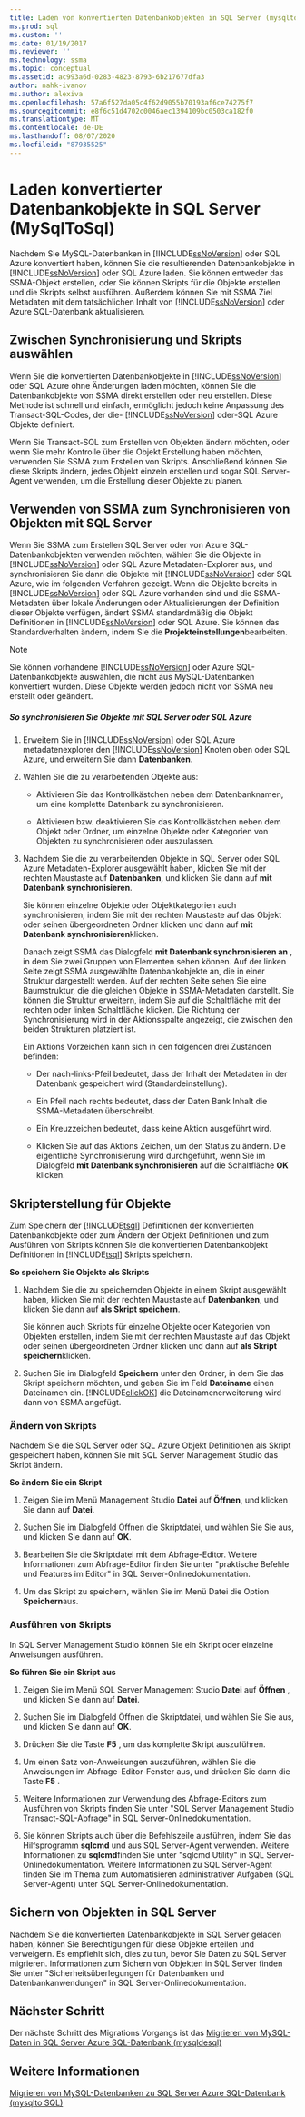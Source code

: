 ```yaml
---
title: Laden von konvertierten Datenbankobjekten in SQL Server (mysqlto SQL) | Microsoft-Dokumentation
ms.prod: sql
ms.custom: ''
ms.date: 01/19/2017
ms.reviewer: ''
ms.technology: ssma
ms.topic: conceptual
ms.assetid: ac993a6d-0283-4823-8793-6b217677dfa3
author: nahk-ivanov
ms.author: alexiva
ms.openlocfilehash: 57a6f527da05c4f62d9055b70193af6ce74275f7
ms.sourcegitcommit: e8f6c51d4702c0046aec1394109bc0503ca182f0
ms.translationtype: MT
ms.contentlocale: de-DE
ms.lasthandoff: 08/07/2020
ms.locfileid: "87935525"
---
```

# <a name="loading-converted-database-objects-into-sql-server-mysqltosql"></a>Laden konvertierter Datenbankobjekte in SQL Server (MySqlToSql)
Nachdem Sie MySQL-Datenbanken in [!INCLUDE[ssNoVersion](../../includes/ssnoversion-md.md)] oder SQL Azure konvertiert haben, können Sie die resultierenden Datenbankobjekte in [!INCLUDE[ssNoVersion](../../includes/ssnoversion-md.md)] oder SQL Azure laden. Sie können entweder das SSMA-Objekt erstellen, oder Sie können Skripts für die Objekte erstellen und die Skripts selbst ausführen. Außerdem können Sie mit SSMA Ziel Metadaten mit dem tatsächlichen Inhalt von [!INCLUDE[ssNoVersion](../../includes/ssnoversion-md.md)] oder Azure SQL-Datenbank aktualisieren.  
  
## <a name="choosing-between-synchronization-and-scripts"></a>Zwischen Synchronisierung und Skripts auswählen  
Wenn Sie die konvertierten Datenbankobjekte in [!INCLUDE[ssNoVersion](../../includes/ssnoversion-md.md)] oder SQL Azure ohne Änderungen laden möchten, können Sie die Datenbankobjekte von SSMA direkt erstellen oder neu erstellen. Diese Methode ist schnell und einfach, ermöglicht jedoch keine Anpassung des Transact-SQL-Codes, der die- [!INCLUDE[ssNoVersion](../../includes/ssnoversion-md.md)] oder-SQL Azure Objekte definiert.  
  
Wenn Sie Transact-SQL zum Erstellen von Objekten ändern möchten, oder wenn Sie mehr Kontrolle über die Objekt Erstellung haben möchten, verwenden Sie SSMA zum Erstellen von Skripts. Anschließend können Sie diese Skripts ändern, jedes Objekt einzeln erstellen und sogar SQL Server-Agent verwenden, um die Erstellung dieser Objekte zu planen.  
  
## <a name="using-ssma-to-synchronize-objects-with-sql-server"></a>Verwenden von SSMA zum Synchronisieren von Objekten mit SQL Server  
Wenn Sie SSMA zum Erstellen SQL Server oder von Azure SQL-Datenbankobjekten verwenden möchten, wählen Sie die Objekte in [!INCLUDE[ssNoVersion](../../includes/ssnoversion-md.md)] oder SQL Azure Metadaten-Explorer aus, und synchronisieren Sie dann die Objekte mit [!INCLUDE[ssNoVersion](../../includes/ssnoversion-md.md)] oder SQL Azure, wie im folgenden Verfahren gezeigt. Wenn die Objekte bereits in [!INCLUDE[ssNoVersion](../../includes/ssnoversion-md.md)] oder SQL Azure vorhanden sind und die SSMA-Metadaten über lokale Änderungen oder Aktualisierungen der Definition dieser Objekte verfügen, ändert SSMA standardmäßig die Objekt Definitionen in [!INCLUDE[ssNoVersion](../../includes/ssnoversion-md.md)] oder SQL Azure. Sie können das Standardverhalten ändern, indem Sie die **Projekteinstellungen**bearbeiten.  
  
> [!NOTE]  
> Sie können vorhandene [!INCLUDE[ssNoVersion](../../includes/ssnoversion-md.md)] oder Azure SQL-Datenbankobjekte auswählen, die nicht aus MySQL-Datenbanken konvertiert wurden. Diese Objekte werden jedoch nicht von SSMA neu erstellt oder geändert.  
  
##### <a name="to-synchronize-objects-with-sql-server-or-sql-azure"></a>So synchronisieren Sie Objekte mit SQL Server oder SQL Azure  
  
1.  Erweitern Sie in [!INCLUDE[ssNoVersion](../../includes/ssnoversion-md.md)] oder SQL Azure metadatenexplorer den [!INCLUDE[ssNoVersion](../../includes/ssnoversion-md.md)] Knoten oben oder SQL Azure, und erweitern Sie dann **Datenbanken**.  
  
2.  Wählen Sie die zu verarbeitenden Objekte aus:  
  
    -   Aktivieren Sie das Kontrollkästchen neben dem Datenbanknamen, um eine komplette Datenbank zu synchronisieren.  
  
    -   Aktivieren bzw. deaktivieren Sie das Kontrollkästchen neben dem Objekt oder Ordner, um einzelne Objekte oder Kategorien von Objekten zu synchronisieren oder auszulassen.  
  
3.  Nachdem Sie die zu verarbeitenden Objekte in SQL Server oder SQL Azure Metadaten-Explorer ausgewählt haben, klicken Sie mit der rechten Maustaste auf **Datenbanken**, und klicken Sie dann auf **mit Datenbank synchronisieren**.  
  
    Sie können einzelne Objekte oder Objektkategorien auch synchronisieren, indem Sie mit der rechten Maustaste auf das Objekt oder seinen übergeordneten Ordner klicken und dann auf **mit Datenbank synchronisieren**klicken.  
  
    Danach zeigt SSMA das Dialogfeld **mit Datenbank synchronisieren an** , in dem Sie zwei Gruppen von Elementen sehen können. Auf der linken Seite zeigt SSMA ausgewählte Datenbankobjekte an, die in einer Struktur dargestellt werden. Auf der rechten Seite sehen Sie eine Baumstruktur, die die gleichen Objekte in SSMA-Metadaten darstellt. Sie können die Struktur erweitern, indem Sie auf die Schaltfläche mit der rechten oder linken Schaltfläche klicken. Die Richtung der Synchronisierung wird in der Aktionsspalte angezeigt, die zwischen den beiden Strukturen platziert ist.  
  
    Ein Aktions Vorzeichen kann sich in den folgenden drei Zuständen befinden:  
  
    -   Der nach-links-Pfeil bedeutet, dass der Inhalt der Metadaten in der Datenbank gespeichert wird (Standardeinstellung).  
  
    -   Ein Pfeil nach rechts bedeutet, dass der Daten Bank Inhalt die SSMA-Metadaten überschreibt.  
  
    -   Ein Kreuzzeichen bedeutet, dass keine Aktion ausgeführt wird.  
  
    -   Klicken Sie auf das Aktions Zeichen, um den Status zu ändern. Die eigentliche Synchronisierung wird durchgeführt, wenn Sie im Dialogfeld **mit Datenbank synchronisieren** auf die Schaltfläche **OK** klicken.  
  
## <a name="scripting-objects"></a>Skripterstellung für Objekte  
Zum Speichern der [!INCLUDE[tsql](../../includes/tsql-md.md)] Definitionen der konvertierten Datenbankobjekte oder zum Ändern der Objekt Definitionen und zum Ausführen von Skripts können Sie die konvertierten Datenbankobjekt Definitionen in [!INCLUDE[tsql](../../includes/tsql-md.md)] Skripts speichern.  
  
**So speichern Sie Objekte als Skripts**  
  
1.  Nachdem Sie die zu speichernden Objekte in einem Skript ausgewählt haben, klicken Sie mit der rechten Maustaste auf **Datenbanken**, und klicken Sie dann auf **als Skript speichern**.  
  
    Sie können auch Skripts für einzelne Objekte oder Kategorien von Objekten erstellen, indem Sie mit der rechten Maustaste auf das Objekt oder seinen übergeordneten Ordner klicken und dann auf **als Skript speichern**klicken.  
  
2.  Suchen Sie im Dialogfeld **Speichern** unter den Ordner, in dem Sie das Skript speichern möchten, und geben Sie im Feld **Dateiname** einen Dateinamen ein. [!INCLUDE[clickOK](../../includes/clickok-md.md)] die Dateinamenerweiterung wird dann von SSMA angefügt.  
  
### <a name="modifying-scripts"></a>Ändern von Skripts  
Nachdem Sie die SQL Server oder SQL Azure Objekt Definitionen als Skript gespeichert haben, können Sie mit SQL Server Management Studio das Skript ändern.  
  
**So ändern Sie ein Skript**  
  
1.  Zeigen Sie im Menü Management Studio **Datei** auf **Öffnen**, und klicken Sie dann auf **Datei**.  
  
2.  Suchen Sie im Dialogfeld Öffnen die Skriptdatei, und wählen Sie Sie aus, und klicken Sie dann auf **OK**.  
  
3.  Bearbeiten Sie die Skriptdatei mit dem Abfrage-Editor. Weitere Informationen zum Abfrage-Editor finden Sie unter "praktische Befehle und Features im Editor" in SQL Server-Onlinedokumentation.  
  
4.  Um das Skript zu speichern, wählen Sie im Menü Datei die Option **Speichern**aus.  
  
### <a name="running-scripts"></a>Ausführen von Skripts  
In SQL Server Management Studio können Sie ein Skript oder einzelne Anweisungen ausführen.  
  
**So führen Sie ein Skript aus**  
  
1.  Zeigen Sie im Menü SQL Server Management Studio **Datei** auf **Öffnen** , und klicken Sie dann auf **Datei**.  
  
2.  Suchen Sie im Dialogfeld Öffnen die Skriptdatei, und wählen Sie Sie aus, und klicken Sie dann auf **OK**.  
  
3.  Drücken Sie die Taste **F5** , um das komplette Skript auszuführen.  
  
4.  Um einen Satz von-Anweisungen auszuführen, wählen Sie die Anweisungen im Abfrage-Editor-Fenster aus, und drücken Sie dann die Taste **F5** .  
  
5.  Weitere Informationen zur Verwendung des Abfrage-Editors zum Ausführen von Skripts finden Sie unter "SQL Server Management Studio Transact-SQL-Abfrage" in SQL Server-Onlinedokumentation.  
  
6.  Sie können Skripts auch über die Befehlszeile ausführen, indem Sie das Hilfsprogramm **sqlcmd** und aus SQL Server-Agent verwenden. Weitere Informationen zu **sqlcmd**finden Sie unter "sqlcmd Utility" in SQL Server-Onlinedokumentation. Weitere Informationen zu SQL Server-Agent finden Sie im Thema zum Automatisieren administrativer Aufgaben (SQL Server-Agent) unter SQL Server-Onlinedokumentation.  
  
## <a name="securing-objects-in-sql-server"></a>Sichern von Objekten in SQL Server  
Nachdem Sie die konvertierten Datenbankobjekte in SQL Server geladen haben, können Sie Berechtigungen für diese Objekte erteilen und verweigern. Es empfiehlt sich, dies zu tun, bevor Sie Daten zu SQL Server migrieren. Informationen zum Sichern von Objekten in SQL Server finden Sie unter "Sicherheitsüberlegungen für Datenbanken und Datenbankanwendungen" in SQL Server-Onlinedokumentation.  
  
## <a name="next-step"></a>Nächster Schritt  
Der nächste Schritt des Migrations Vorgangs ist das [Migrieren von MySQL-Daten in SQL Server Azure SQL-Datenbank &#40;mysqldesql&#41;](../../ssma/mysql/migrating-mysql-data-into-sql-server-azure-sql-db-mysqltosql.md)  
  
## <a name="see-also"></a>Weitere Informationen  
[Migrieren von MySQL-Datenbanken zu SQL Server Azure SQL-Datenbank &#40;mysqlto SQL&#41;](../../ssma/mysql/migrating-mysql-databases-to-sql-server-azure-sql-db-mysqltosql.md)  
  
